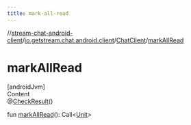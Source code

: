 ```yaml
---
title: mark-all-read
---
```

//[stream-chat-android-client](../../../index.md)/[io.getstream.chat.android.client](../index.md)/[ChatClient](index.md)/[markAllRead](markAllRead.md)



# markAllRead  
[androidJvm]  
Content  
@[CheckResult](https://developer.android.com/reference/kotlin/androidx/annotation/CheckResult.html)()  
  
fun [markAllRead](markAllRead.md)(): Call&lt;[Unit](https://kotlinlang.org/api/latest/jvm/stdlib/kotlin/-unit/index.html)&gt;  



